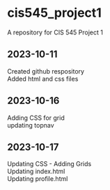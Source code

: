 # cis545_project1
A repository for CIS 545 Project 1
## 2023-10-11
Created github respository<br>
Added html and css files<br>
## 2023-10-16
Adding CSS for grid<br>
updating topnav<br>
## 2023-10-17
Updating CSS - Adding Grids<br>
Updating index.html<br>
Updating profile.html<br>